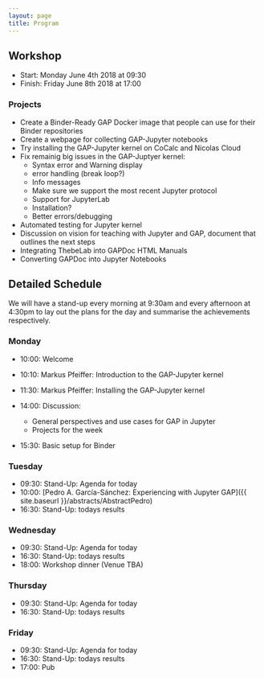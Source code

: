 ```yaml
---
layout: page
title: Program
---
```



## Workshop
* Start: Monday June 4th 2018 at 09:30
* Finish: Friday June 8th 2018 at 17:00

### Projects

* Create a Binder-Ready GAP Docker image that people can use for their Binder repositories
* Create a webpage for collecting GAP-Jupyter notebooks
* Try installing the GAP-Jupyter kernel on CoCalc and Nicolas Cloud
* Fix remainig big issues in the GAP-Juptyer kernel:
    * Syntax error and Warning display
    * error handling (break loop?)
    * Info messages
    * Make sure we support the most recent Jupyter protocol
    * Support for JupyterLab
    * Installation?
    * Better errors/debugging
* Automated testing for Jupyter kernel
* Discussion on vision for teaching with Jupyter and GAP, document that outlines the next steps
* Integrating ThebeLab into GAPDoc HTML Manuals
* Converting GAPDoc into Jupyter Notebooks

## Detailed Schedule

We will have a stand-up every morning at 9:30am and every afternoon at 4:30pm to lay out
the plans for the day and summarise the achievements respectively.

### Monday

* 10:00: Welcome
* 10:10: Markus Pfeiffer: Introduction to the GAP-Jupyter kernel
* 11:30: Markus Pfeiffer: Installing the GAP-Jupyter kernel

* 14:00: Discussion:
    * General perspectives and use cases for GAP in Jupyter
    * Projects for the week
* 15:30: Basic setup for Binder

### Tuesday

* 09:30: Stand-Up: Agenda for today
* 10:00: [Pedro A. García-Sánchez: Experiencing with Jupyter GAP]({{ site.baseurl }}/abstracts/AbstractPedro)
* 16:30: Stand-Up: todays results

### Wednesday

* 09:30: Stand-Up: Agenda for today
* 16:30: Stand-Up: todays results
* 18:00: Workshop dinner (Venue TBA)

### Thursday

* 09:30: Stand-Up: Agenda for today
* 16:30: Stand-Up: todays results

### Friday

* 09:30: Stand-Up: Agenda for today
* 16:30: Stand-Up: todays results
* 17:00: Pub
